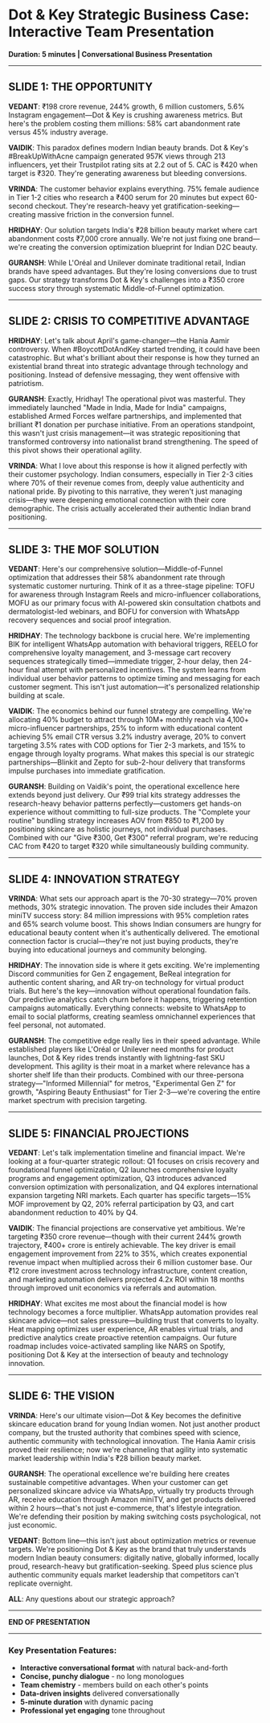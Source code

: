 # Dot & Key Strategic Business Case: Interactive Team Presentation
**Duration: 5 minutes | Conversational Business Presentation**

---

## **SLIDE 1: THE OPPORTUNITY**

**VEDANT**: ₹198 crore revenue, 244% growth, 6 million customers, 5.6% Instagram engagement—Dot & Key is crushing awareness metrics. But here's the problem costing them millions: 58% cart abandonment rate versus 45% industry average.

**VAIDIK**: This paradox defines modern Indian beauty brands. Dot & Key's #BreakUpWithAcne campaign generated 957K views through 213 influencers, yet their Trustpilot rating sits at 2.2 out of 5. CAC is ₹420 when target is ₹320. They're generating awareness but bleeding conversions.

**VRINDA**: The customer behavior explains everything. 75% female audience in Tier 1-2 cities who research a ₹400 serum for 20 minutes but expect 60-second checkout. They're research-heavy yet gratification-seeking—creating massive friction in the conversion funnel.

**HRIDHAY**: Our solution targets India's ₹28 billion beauty market where cart abandonment costs ₹7,000 crore annually. We're not just fixing one brand—we're creating the conversion optimization blueprint for Indian D2C beauty.

**GURANSH**: While L'Oréal and Unilever dominate traditional retail, Indian brands have speed advantages. But they're losing conversions due to trust gaps. Our strategy transforms Dot & Key's challenges into a ₹350 crore success story through systematic Middle-of-Funnel optimization.

---

## **SLIDE 2: CRISIS TO COMPETITIVE ADVANTAGE**

**HRIDHAY**: Let's talk about April's game-changer—the Hania Aamir controversy. When #BoycottDotAndKey started trending, it could have been catastrophic. But what's brilliant about their response is how they turned an existential brand threat into strategic advantage through technology and positioning. Instead of defensive messaging, they went offensive with patriotism.

**GURANSH**: Exactly, Hridhay! The operational pivot was masterful. They immediately launched "Made in India, Made for India" campaigns, established Armed Forces welfare partnerships, and implemented that brilliant ₹1 donation per purchase initiative. From an operations standpoint, this wasn't just crisis management—it was strategic repositioning that transformed controversy into nationalist brand strengthening. The speed of this pivot shows their operational agility.

**VRINDA**: What I love about this response is how it aligned perfectly with their customer psychology. Indian consumers, especially in Tier 2-3 cities where 70% of their revenue comes from, deeply value authenticity and national pride. By pivoting to this narrative, they weren't just managing crisis—they were deepening emotional connection with their core demographic. The crisis actually accelerated their authentic Indian brand positioning.

---

## **SLIDE 3: THE MOF SOLUTION**

**VEDANT**: Here's our comprehensive solution—Middle-of-Funnel optimization that addresses their 58% abandonment rate through systematic customer nurturing. Think of it as a three-stage pipeline: TOFU for awareness through Instagram Reels and micro-influencer collaborations, MOFU as our primary focus with AI-powered skin consultation chatbots and dermatologist-led webinars, and BOFU for conversion with WhatsApp recovery sequences and social proof integration.

**HRIDHAY**: The technology backbone is crucial here. We're implementing BIK for intelligent WhatsApp automation with behavioral triggers, REELO for comprehensive loyalty management, and 3-message cart recovery sequences strategically timed—immediate trigger, 2-hour delay, then 24-hour final attempt with personalized incentives. The system learns from individual user behavior patterns to optimize timing and messaging for each customer segment. This isn't just automation—it's personalized relationship building at scale.

**VAIDIK**: The economics behind our funnel strategy are compelling. We're allocating 40% budget to attract through 10M+ monthly reach via 4,100+ micro-influencer partnerships, 25% to inform with educational content achieving 5% email CTR versus 3.2% industry average, 20% to convert targeting 3.5% rates with COD options for Tier 2-3 markets, and 15% to engage through loyalty programs. What makes this special is our strategic partnerships—Blinkit and Zepto for sub-2-hour delivery that transforms impulse purchases into immediate gratification.

**GURANSH**: Building on Vaidik's point, the operational excellence here extends beyond just delivery. Our ₹99 trial kits strategy addresses the research-heavy behavior patterns perfectly—customers get hands-on experience without committing to full-size products. The "Complete your routine" bundling strategy increases AOV from ₹850 to ₹1,200 by positioning skincare as holistic journeys, not individual purchases. Combined with our "Give ₹300, Get ₹300" referral program, we're reducing CAC from ₹420 to target ₹320 while simultaneously building community.

---

## **SLIDE 4: INNOVATION STRATEGY**

**VRINDA**: What sets our approach apart is the 70-30 strategy—70% proven methods, 30% strategic innovation. The proven side includes their Amazon miniTV success story: 84 million impressions with 95% completion rates and 65% search volume boost. This shows Indian consumers are hungry for educational beauty content when it's authentically delivered. The emotional connection factor is crucial—they're not just buying products, they're buying into educational journeys and community belonging.

**HRIDHAY**: The innovation side is where it gets exciting. We're implementing Discord communities for Gen Z engagement, BeReal integration for authentic content sharing, and AR try-on technology for virtual product trials. But here's the key—innovation without operational foundation fails. Our predictive analytics catch churn before it happens, triggering retention campaigns automatically. Everything connects: website to WhatsApp to email to social platforms, creating seamless omnichannel experiences that feel personal, not automated.

**GURANSH**: The competitive edge really lies in their speed advantage. While established players like L'Oréal or Unilever need months for product launches, Dot & Key rides trends instantly with lightning-fast SKU development. This agility is their moat in a market where relevance has a shorter shelf life than their products. Combined with our three-persona strategy—"Informed Millennial" for metros, "Experimental Gen Z" for growth, "Aspiring Beauty Enthusiast" for Tier 2-3—we're covering the entire market spectrum with precision targeting.

---

## **SLIDE 5: FINANCIAL PROJECTIONS**

**VEDANT**: Let's talk implementation timeline and financial impact. We're looking at a four-quarter strategic rollout: Q1 focuses on crisis recovery and foundational funnel optimization, Q2 launches comprehensive loyalty programs and engagement optimization, Q3 introduces advanced conversion optimization with personalization, and Q4 explores international expansion targeting NRI markets. Each quarter has specific targets—15% MOF improvement by Q2, 20% referral participation by Q3, and cart abandonment reduction to 40% by Q4.

**VAIDIK**: The financial projections are conservative yet ambitious. We're targeting ₹350 crore revenue—though with their current 244% growth trajectory, ₹400+ crore is entirely achievable. The key driver is email engagement improvement from 22% to 35%, which creates exponential revenue impact when multiplied across their 6 million customer base. Our ₹12 crore investment across technology infrastructure, content creation, and marketing automation delivers projected 4.2x ROI within 18 months through improved unit economics via referrals and automation.

**HRIDHAY**: What excites me most about the financial model is how technology becomes a force multiplier. WhatsApp automation provides real skincare advice—not sales pressure—building trust that converts to loyalty. Heat mapping optimizes user experience, AR enables virtual trials, and predictive analytics create proactive retention campaigns. Our future roadmap includes voice-activated sampling like NARS on Spotify, positioning Dot & Key at the intersection of beauty and technology innovation.

---

## **SLIDE 6: THE VISION**

**VRINDA**: Here's our ultimate vision—Dot & Key becomes the definitive skincare education brand for young Indian women. Not just another product company, but the trusted authority that combines speed with science, authentic community with technological innovation. The Hania Aamir crisis proved their resilience; now we're channeling that agility into systematic market leadership within India's ₹28 billion beauty market.

**GURANSH**: The operational excellence we're building here creates sustainable competitive advantages. When your customer can get personalized skincare advice via WhatsApp, virtually try products through AR, receive education through Amazon miniTV, and get products delivered within 2 hours—that's not just e-commerce, that's lifestyle integration. We're defending their position by making switching costs psychological, not just economic.

**VEDANT**: Bottom line—this isn't just about optimization metrics or revenue targets. We're positioning Dot & Key as the brand that truly understands modern Indian beauty consumers: digitally native, globally informed, locally proud, research-heavy but gratification-seeking. Speed plus science plus authentic community equals market leadership that competitors can't replicate overnight.

**ALL**: Any questions about our strategic approach?

---

**END OF PRESENTATION**

---

### **Key Presentation Features:**
- **Interactive conversational format** with natural back-and-forth
- **Concise, punchy dialogue** - no long monologues
- **Team chemistry** - members build on each other's points
- **Data-driven insights** delivered conversationally
- **5-minute duration** with dynamic pacing
- **Professional yet engaging** tone throughout

